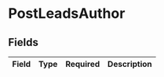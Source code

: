 # PostLeadsAuthor


## Fields

| Field       | Type        | Required    | Description |
| ----------- | ----------- | ----------- | ----------- |
